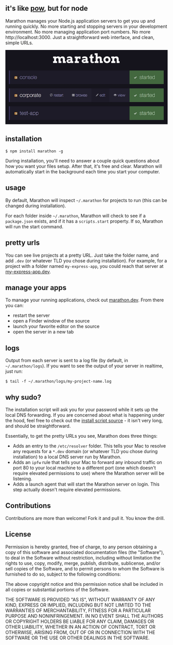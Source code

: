 ## it's like [pow](http://pow.cx), but for node

Marathon manages your Node.js application servers to get you up and running quickly. No more starting and stopping servers in your development environment. No more managing application port numbers. No more http://localhost:3000. Just a straightforward web interface, and clean, simple URLs.

![screenshot of Marathon](images/screenshots/one.jpg)

## installation

    $ npm install marathon -g

During installation, you'll need to answer a couple quick questions about how you want your files setup. After that, it's free and clear. Marathon will automatically start in the background each time you start your computer.

## usage
By default, Marathon will inspect `~/.marathon` for projects to run (this can be changed during installation).

For each folder inside `~/.marathon`, Marathon will check to see if a `package.json` exists, and if it has a `scripts.start` property. If so, Marathon will run the start command.

## pretty urls
You can see live projects at a pretty URL. Just take the folder name, and add `.dev` (or whatever TLD you chose during installation). For example, for a project with a folder named `my-express-app`, you could reach that server at [my-express-app.dev](http://my-express-app.dev/).

## manage your apps
To manage your running applications, check out [marathon.dev](http://marathon.dev/). From there you can:

* restart the server
* open a Finder window of the source
* launch your favorite editor on the source
* open the server in a new tab

## logs
Output from each server is sent to a log file (by default, in `~/.marathon/logs`). If you want to see the output of your server in realtime, just run:

    $ tail -f ~/.marathon/logs/my-project-name.log

## why sudo?
The installation script will ask you for your password while it sets up the local DNS forwarding. If you are concerned about what is happening under the hood, feel free to check out the [install script source](https://github.com/davewasmer/marathon/blob/master/scripts/install.sh) - it isn't very long, and should be straightforward.

Essentially, to get the pretty URLs you see, Marathon does three things:

* Adds an entry to the `/etc/resolver` folder. This tells your Mac to resolve any requests for a `*.dev` domain (or whatever TLD you chose during installation) to a local DNS server run by Marathon.
* Adds an `ipfw` rule that tells your Mac to forward any inbound traffic on port 80 to your local machine to a different port (one which doesn't require elevated permissions to use) where the Marathon server will be listening.
* Adds a launch agent that will start the Marathon server on login. This step actually doesn't require elevated permissions.


## Contributions

Contributions are more than welcome! Fork it and pull it. You know the drill.


## License

Permission is hereby granted, free of charge, to any person obtaining a copy of this software and associated documentation files (the "Software"), to deal in the Software without restriction, including without limitation the rights to use, copy, modify, merge, publish, distribute, sublicense, and/or sell copies of the Software, and to permit persons to whom the Software is furnished to do so, subject to the following conditions:

The above copyright notice and this permission notice shall be included in all copies or substantial portions of the Software.

THE SOFTWARE IS PROVIDED "AS IS", WITHOUT WARRANTY OF ANY KIND, EXPRESS OR IMPLIED, INCLUDING BUT NOT LIMITED TO THE WARRANTIES OF MERCHANTABILITY, FITNESS FOR A PARTICULAR PURPOSE AND NONINFRINGEMENT. IN NO EVENT SHALL THE AUTHORS OR COPYRIGHT HOLDERS BE LIABLE FOR ANY CLAIM, DAMAGES OR OTHER LIABILITY, WHETHER IN AN ACTION OF CONTRACT, TORT OR OTHERWISE, ARISING FROM, OUT OF OR IN CONNECTION WITH THE SOFTWARE OR THE USE OR OTHER DEALINGS IN THE SOFTWARE.